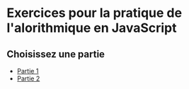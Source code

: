 # Exercices pour la pratique de l'alorithmique en JavaScript

## Choisissez une partie

- [Partie 1](partie1/partie1.md)
- [Partie 2](partie2/partie2.md)